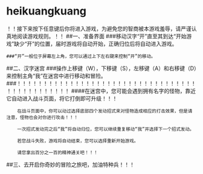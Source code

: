 # heikuangkuang
！！接下来按下任意键后你将进入游戏，为避免您的智商被本游戏羞辱，请严谨认真地阅读游戏规则。！！
##一、准备界面
	###移动汉字“开”直至其到达“开始游戏”缺少“开”的位置，届时游戏将自动开始，正确归位后将自动进入游戏。

	###“开”一般位于屏幕左上角，您可以通过上下左右键来控制“开”的移动。

##二、汉字迷宫
	###操作上移键（W），下移键（S），左移键（A）和右移键（D）来控制主角“我”在迷宫中进行移动和冒险。
	###！！！！！！！！！！！！！！！！！！！！！！！！！！！！！！！！！！！！！！！！！！！！！！
	####在迷宫中，您可能会遇到拥有名字的怪物，靠近它自动进入战斗页面，将它打倒即可升级！！！

		在战斗页面中，你可以动过选择底部四个发动招式来对怪物造成相应的打击效果，但是请注意，怪物也会对你进行攻击！！！

		一次招式发动完之后“我”将自动归位，您可以继续重复移动“我”并选择下一个招式发动。

		若您战斗失败，游戏将自动结束，您可以选择重新开始游戏。

		请您拿出百分之一百的精神通关吧！！！

##三、去开启你奇妙的冒险之旅吧，加油特种兵！！！
